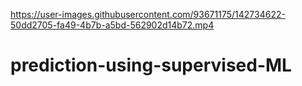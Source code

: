 

https://user-images.githubusercontent.com/93671175/142734622-50dd2705-fa49-4b7b-a5bd-562902d14b72.mp4

# prediction-using-supervised-ML
